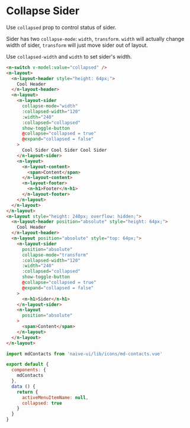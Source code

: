 # Collapse Sider
Use `collapsed` prop to control status of sider.

Sider has two `collapse-mode`: `width`, `transform`. `width` will actually change width of sider, `transform` will just move sider out of layout.

Use `collapsed-width` and `width` to set sider's width.
```html
<n-switch v-model:value="collapsed" />
<n-layout>
  <n-layout-header style="height: 64px;">
    Cool Header
  </n-layout-header>
  <n-layout>
    <n-layout-sider
      collapse-mode="width"
      :collapsed-width="120"
      :width="240"
      :collapsed="collapsed"
      show-toggle-button
      @collapse="collapsed = true"
      @expand="collapsed = false"
    >
      Cool Sider Cool Sider Cool Sider
    </n-layout-sider>
    <n-layout>
      <n-layout-content>
        <span>Content</span>
      </n-layout-content>
      <n-layout-footer>
        <n-h1>Footer</n-h1>
      </n-layout-footer>
    </n-layout>
  </n-layout>
</n-layout>
<n-layout style="height: 240px; overflow: hidden;">
  <n-layout-header position="absolute" style="height: 64px;">
    Cool Header
  </n-layout-header>
  <n-layout position="absolute" style="top: 64px;">
    <n-layout-sider
      position="absolute"
      collapse-mode="transform"
      :collapsed-width="120"
      :width="240"
      :collapsed="collapsed"
      show-toggle-button
      @collapse="collapsed = true"
      @expand="collapsed = false"
    >
      <n-h1>Sider</n-h1>
    </n-layout-sider>
    <n-layout 
      position="absolute"
    >
      <span>Content</span>
    </n-layout>
  </n-layout>
</n-layout>
```

```js
import mdContacts from 'naive-ui/lib/icons/md-contacts.vue'

export default {
  components: {
    mdContacts
  },
  data () {
    return {
      activeMenuItemName: null,
      collapsed: true
    }
  }
}
```